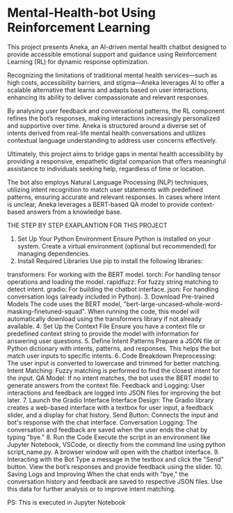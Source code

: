 # Mental-Health-bot Using Reinforcement Learning 
This project presents Aneka, an AI-driven mental health chatbot designed to provide accessible 
emotional support and guidance using Reinforcement Learning (RL) for dynamic response 
optimization.  
 
Recognizing the limitations of traditional mental health services—such as high costs, accessibility 
barriers, and stigma—Aneka leverages AI to offer a scalable alternative that learns and adapts based on 
user interactions, enhancing its ability to deliver compassionate and relevant responses.  
 
By analysing user feedback and conversational patterns, the RL component refines the bot’s responses, 
making interactions increasingly personalized and supportive over time. Aneka is structured around a 
diverse set of intents derived from real-life mental health conversations and utilizes contextual language 
understanding to address user concerns effectively. 
 
Ultimately, this project aims to bridge gaps in mental health accessibility by providing a responsive, 
empathetic digital companion that offers meaningful assistance to individuals seeking help, regardless 
of time or location. 
 
The bot also employs Natural Language Processing (NLP) techniques, utilizing intent recognition to 
match user statements with predefined patterns, ensuring accurate and relevant responses. In cases 
where intent is unclear, Aneka leverages a BERT-based QA model to provide context-based answers 
from a knowledge base.

THE STEP BY STEP EXAPLANTION FOR THIS PROJECT
1. Set Up Your Python Environment
Ensure Python is installed on your system.
Create a virtual environment (optional but recommended) for managing dependencies.
2. Install Required Libraries
Use pip to install the following libraries:

transformers: For working with the BERT model.
torch: For handling tensor operations and loading the model.
rapidfuzz: For fuzzy string matching to detect intent.
gradio: For building the chatbot interface.
json: For handling conversation logs (already included in Python).
3. Download Pre-trained Models
The code uses the BERT model, "bert-large-uncased-whole-word-masking-finetuned-squad".
When running the code, this model will automatically download using the transformers library if not already available.
4. Set Up the Context File
Ensure you have a context file or predefined context string to provide the model with information for answering user questions.
5. Define Intent Patterns
Prepare a JSON file or Python dictionary with intents, patterns, and responses. This helps the bot match user inputs to specific intents.
6. Code Breakdown
Preprocessing: The user input is converted to lowercase and trimmed for better matching.
Intent Matching: Fuzzy matching is performed to find the closest intent for the input.
QA Model: If no intent matches, the bot uses the BERT model to generate answers from the context file.
Feedback and Logging: User interactions and feedback are logged into JSON files for improving the bot later.
7. Launch the Gradio Interface
Interface Design: The Gradio library creates a web-based interface with a textbox for user input, a feedback slider, and a display for chat history.
Send Button: Connects the input and bot's response with the chat interface.
Conversation Logging: The conversation and feedback are saved when the user ends the chat by typing "bye."
8. Run the Code
Execute the script in an environment like Jupyter Notebook, VSCode, or directly from the command line using python script_name.py.
A browser window will open with the chatbot interface.
9. Interacting with the Bot
Type a message in the textbox and click the "Send" button.
View the bot’s responses and provide feedback using the slider.
10. Saving Logs and Improving
When the chat ends with "bye," the conversation history and feedback are saved to respective JSON files.
Use this data for further analysis or to improve intent matching.

PS: This is executed in Jupyter Notebook









